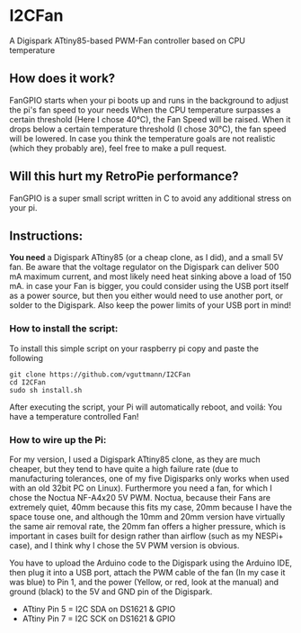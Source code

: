 # I2CFan
A Digispark ATtiny85-based PWM-Fan controller based on CPU temperature
## How does it work?
FanGPIO starts when your pi boots up and runs in the background to adjust the pi's fan speed to your needs
When the CPU temperature surpasses a certain threshold (Here I chose 40°C), the Fan Speed will be raised. When it drops below a certain temperature threshold (I chose 30°C), the fan speed will be lowered. In case you think the temperature goals are not realistic (which they probably are), feel free to make a pull request.

## Will this hurt my RetroPie performance?
FanGPIO is a super small script written in C to avoid any additional stress on your pi. 

## Instructions:
**You need** a Digispark ATtiny85 (or a cheap clone, as I did), and a small 5V fan. Be aware that the voltage regulator on the Digispark can deliver 500 mA maximum current, and most likely need heat sinking above a load of 150 mA. in case your Fan is bigger, you could consider using the USB port itself as a power source, but then you either would need to use another port, or solder to the Digispark. Also keep the power limits of your USB port in mind!

### How to install the script:
To install this simple script on your raspberry pi copy and paste the following

```
git clone https://github.com/vguttmann/I2CFan
cd I2CFan
sudo sh install.sh
```

After executing the script, your Pi will automatically reboot, and voilá: You have a temperature controlled Fan!

### How to wire up the Pi:
For my version, I used a Digispark ATtiny85 clone, as they are much cheaper, but they tend to have quite a high failure rate (due to manufacturing tolerances, one of my five Digisparks only works when used with an old 32bit PC on Linux). Furthermore you need a fan, for which I chose the Noctua NF-A4x20 5V PWM. Noctua, because their Fans are extremely quiet, 40mm because this fits my case, 20mm because I have the space touse one, and although the 10mm and 20mm version have virtually the same air removal rate, the 20mm fan offers a higher pressure, which is important in cases built for design rather than airflow (such as my NESPi+ case), and I think why I chose the 5V PWM version is obvious.

You have to upload the Arduino code to the Digispark using the Arduino IDE, then plug it into a USB port, attach the PWM cable of the fan (In my case it was blue) to Pin 1, and the power (Yellow, or red, look at the manual) and ground (black) to the 5V and GND pin of the Digispark.
* ATtiny Pin 5 = I2C SDA on DS1621  & GPIO
* ATtiny Pin 7 = I2C SCK on DS1621  & GPIO
